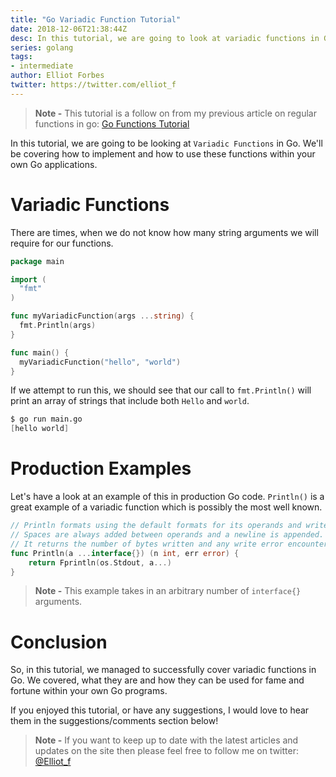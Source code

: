 ```yaml
---
title: "Go Variadic Function Tutorial"
date: 2018-12-06T21:38:44Z
desc: In this tutorial, we are going to look at variadic functions in Go and how you can use them within your own Go applications
series: golang
tags:
- intermediate
author: Elliot Forbes
twitter: https://twitter.com/elliot_f
---
```


> **Note -** This tutorial is a follow on from my previous article on regular functions in go: [Go Functions Tutorial](/golang/go-functions-tutorial/)

In this tutorial, we are going to be looking at `Variadic Functions` in Go. We'll be covering how to implement and how to use these functions within your own Go applications.

# Variadic Functions

There are times, when we do not know how many string arguments we will require for our functions. 


```go
package main

import ( 
  "fmt"
)

func myVariadicFunction(args ...string) {
  fmt.Println(args)
}

func main() {
  myVariadicFunction("hello", "world")
}
```

If we attempt to run this, we should see that our call to `fmt.Println()` will print an array of strings that include both `Hello` and `world`.

```s
$ go run main.go
[hello world]
```

# Production Examples

Let's have a look at an example of this in production Go code. `Println()` is a great example of a variadic function which is possibly the most well known. 

```go
// Println formats using the default formats for its operands and writes to standard output.
// Spaces are always added between operands and a newline is appended.
// It returns the number of bytes written and any write error encountered.
func Println(a ...interface{}) (n int, err error) {
	return Fprintln(os.Stdout, a...)
}
```

> **Note -** This example takes in an arbitrary number of `interface{}` arguments.  

# Conclusion

So, in this tutorial, we managed to successfully cover variadic functions in Go. We covered, what they are and how they can be used for fame and fortune within your own Go programs.

If you enjoyed this tutorial, or have any suggestions, I would love to hear them in the suggestions/comments section below!

> **Note -** If you want to keep up to date with the latest articles and updates on the site then please feel free to follow me on twitter: [@Elliot_f](https://twitter.com/elliot_f)